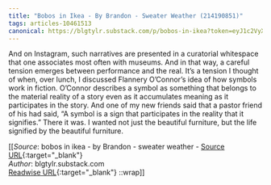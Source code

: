 ```yaml
---
title: "Bobos in Ikea - By Brandon - Sweater Weather (214190851)"
tags: articles-10461513
canonical: https://blgtylr.substack.com/p/bobos-in-ikea?token=eyJ1c2VyX2lkIjoxMDM2MjA0MSwicG9zdF9pZCI6NDAxMDIzMTMsIl8iOiJQcjc1VyIsImlhdCI6MTYyOTI1MDk3NCwiZXhwIjoxNjI5MjU0NTc0LCJpc3MiOiJwdWItMTQzNDMiLCJzdWIiOiJwb3N0LXJlYWN0aW9uIn0.b58WBfy_A_Wlu4gYD34IEQbryv7kI6AO9pz2jzaBPjI
---
```


And on Instagram, such narratives are presented in a curatorial whitespace that one associates most often with museums. And in that way, a careful tension emerges between performance and the real. It’s a tension I thought of when, over lunch, I discussed Flannery O’Connor’s idea of how symbols work in fiction. O’Connor describes a symbol as something that belongs to the material reality of a story even as it accumulates meaning as it participates in the story. And one of my new friends said that a pastor friend of his had said, “A symbol is a sign that participates in the reality that it signifies.” There it was. I wanted not just the beautiful furniture, but the life signified by the beautiful furniture.


[[_Source_: bobos in ikea - by Brandon - sweater weather - [Source URL](https://blgtylr.substack.com/p/bobos-in-ikea?token=eyJ1c2VyX2lkIjoxMDM2MjA0MSwicG9zdF9pZCI6NDAxMDIzMTMsIl8iOiJQcjc1VyIsImlhdCI6MTYyOTI1MDk3NCwiZXhwIjoxNjI5MjU0NTc0LCJpc3MiOiJwdWItMTQzNDMiLCJzdWIiOiJwb3N0LXJlYWN0aW9uIn0.b58WBfy_A_Wlu4gYD34IEQbryv7kI6AO9pz2jzaBPjI){:target="_blank"}<br>
_Author_: blgtylr.substack.com<br>
[Readwise URL](https://readwise.io/open/214190851){:target="_blank"}
::wrap]]